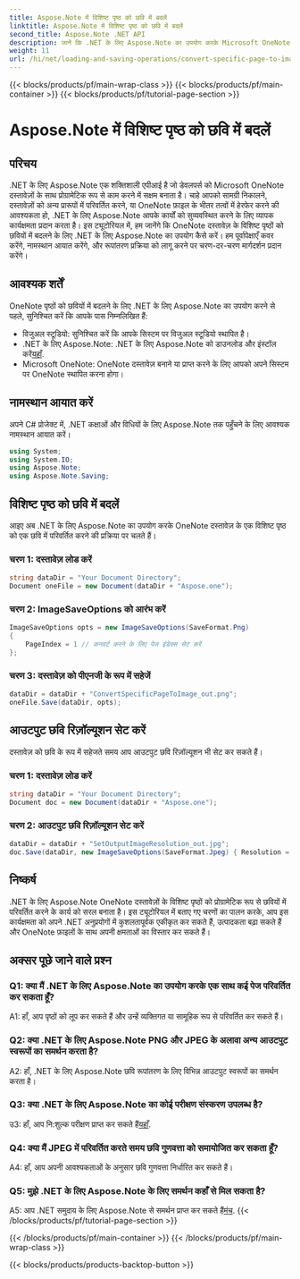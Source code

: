 ```yaml
---
title: Aspose.Note में विशिष्ट पृष्ठ को छवि में बदलें
linktitle: Aspose.Note में विशिष्ट पृष्ठ को छवि में बदलें
second_title: Aspose.Note .NET API
description: जानें कि .NET के लिए Aspose.Note का उपयोग करके Microsoft OneNote दस्तावेज़ों के विशिष्ट पृष्ठों को प्रोग्रामेटिक रूप से छवियों में कैसे परिवर्तित किया जाए।
weight: 11
url: /hi/net/loading-and-saving-operations/convert-specific-page-to-image/
---
```


{{< blocks/products/pf/main-wrap-class >}}
{{< blocks/products/pf/main-container >}}
{{< blocks/products/pf/tutorial-page-section >}}

# Aspose.Note में विशिष्ट पृष्ठ को छवि में बदलें

## परिचय

.NET के लिए Aspose.Note एक शक्तिशाली एपीआई है जो डेवलपर्स को Microsoft OneNote दस्तावेज़ों के साथ प्रोग्रामेटिक रूप से काम करने में सक्षम बनाता है। चाहे आपको सामग्री निकालने, दस्तावेज़ों को अन्य प्रारूपों में परिवर्तित करने, या OneNote फ़ाइल के भीतर तत्वों में हेरफेर करने की आवश्यकता हो, .NET के लिए Aspose.Note आपके कार्यों को सुव्यवस्थित करने के लिए व्यापक कार्यक्षमता प्रदान करता है। इस ट्यूटोरियल में, हम जानेंगे कि OneNote दस्तावेज़ के विशिष्ट पृष्ठों को छवियों में बदलने के लिए .NET के लिए Aspose.Note का उपयोग कैसे करें। हम पूर्वापेक्षाएँ कवर करेंगे, नामस्थान आयात करेंगे, और रूपांतरण प्रक्रिया को लागू करने पर चरण-दर-चरण मार्गदर्शन प्रदान करेंगे।

## आवश्यक शर्तें

OneNote पृष्ठों को छवियों में बदलने के लिए .NET के लिए Aspose.Note का उपयोग करने से पहले, सुनिश्चित करें कि आपके पास निम्नलिखित हैं:

- विजुअल स्टूडियो: सुनिश्चित करें कि आपके सिस्टम पर विजुअल स्टूडियो स्थापित है।
-  .NET के लिए Aspose.Note: .NET के लिए Aspose.Note को डाउनलोड और इंस्टॉल करें[यहाँ](https://releases.aspose.com/note/net/).
- Microsoft OneNote: OneNote दस्तावेज़ बनाने या प्राप्त करने के लिए आपको अपने सिस्टम पर OneNote स्थापित करना होगा।

## नामस्थान आयात करें

अपने C# प्रोजेक्ट में, .NET कक्षाओं और विधियों के लिए Aspose.Note तक पहुँचने के लिए आवश्यक नामस्थान आयात करें।

```csharp
using System;
using System.IO;
using Aspose.Note;
using Aspose.Note.Saving;
```

## विशिष्ट पृष्ठ को छवि में बदलें

आइए अब .NET के लिए Aspose.Note का उपयोग करके OneNote दस्तावेज़ के एक विशिष्ट पृष्ठ को एक छवि में परिवर्तित करने की प्रक्रिया पर चलते हैं।

### चरण 1: दस्तावेज़ लोड करें

```csharp
string dataDir = "Your Document Directory";
Document oneFile = new Document(dataDir + "Aspose.one");
```

### चरण 2: ImageSaveOptions को आरंभ करें

```csharp
ImageSaveOptions opts = new ImageSaveOptions(SaveFormat.Png)
{
    PageIndex = 1 // कनवर्ट करने के लिए पेज इंडेक्स सेट करें
};
```

### चरण 3: दस्तावेज़ को पीएनजी के रूप में सहेजें

```csharp
dataDir = dataDir + "ConvertSpecificPageToImage_out.png";
oneFile.Save(dataDir, opts);
```

## आउटपुट छवि रिज़ॉल्यूशन सेट करें

दस्तावेज़ को छवि के रूप में सहेजते समय आप आउटपुट छवि रिज़ॉल्यूशन भी सेट कर सकते हैं।

### चरण 1: दस्तावेज़ लोड करें

```csharp
string dataDir = "Your Document Directory";
Document doc = new Document(dataDir + "Aspose.one");
```

### चरण 2: आउटपुट छवि रिज़ॉल्यूशन सेट करें

```csharp
dataDir = dataDir + "SetOutputImageResolution_out.jpg";
doc.Save(dataDir, new ImageSaveOptions(SaveFormat.Jpeg) { Resolution = 220 });
```

## निष्कर्ष

.NET के लिए Aspose.Note OneNote दस्तावेज़ों के विशिष्ट पृष्ठों को प्रोग्रामेटिक रूप से छवियों में परिवर्तित करने के कार्य को सरल बनाता है। इस ट्यूटोरियल में बताए गए चरणों का पालन करके, आप इस कार्यक्षमता को अपने .NET अनुप्रयोगों में कुशलतापूर्वक एकीकृत कर सकते हैं, उत्पादकता बढ़ा सकते हैं और OneNote फ़ाइलों के साथ अपनी क्षमताओं का विस्तार कर सकते हैं।

## अक्सर पूछे जाने वाले प्रश्न

### Q1: क्या मैं .NET के लिए Aspose.Note का उपयोग करके एक साथ कई पेज परिवर्तित कर सकता हूँ?

A1: हाँ, आप पृष्ठों को लूप कर सकते हैं और उन्हें व्यक्तिगत या सामूहिक रूप से परिवर्तित कर सकते हैं।

### Q2: क्या .NET के लिए Aspose.Note PNG और JPEG के अलावा अन्य आउटपुट स्वरूपों का समर्थन करता है?

A2: हाँ, .NET के लिए Aspose.Note छवि रूपांतरण के लिए विभिन्न आउटपुट स्वरूपों का समर्थन करता है।

### Q3: क्या .NET के लिए Aspose.Note का कोई परीक्षण संस्करण उपलब्ध है?

 उ3: हाँ, आप नि:शुल्क परीक्षण प्राप्त कर सकते हैं[यहाँ](https://releases.aspose.com/).

### Q4: क्या मैं JPEG में परिवर्तित करते समय छवि गुणवत्ता को समायोजित कर सकता हूँ?

A4: हाँ, आप अपनी आवश्यकताओं के अनुसार छवि गुणवत्ता निर्धारित कर सकते हैं।

### Q5: मुझे .NET के लिए Aspose.Note के लिए समर्थन कहाँ से मिल सकता है?

 A5: आप .NET समुदाय के लिए Aspose.Note से समर्थन प्राप्त कर सकते हैं[मंच](https://forum.aspose.com/c/note/28).
{{< /blocks/products/pf/tutorial-page-section >}}

{{< /blocks/products/pf/main-container >}}
{{< /blocks/products/pf/main-wrap-class >}}

{{< blocks/products/products-backtop-button >}}
